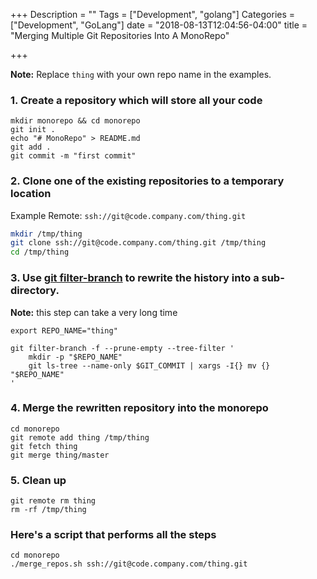 +++
Description = ""
Tags = ["Development", "golang"]
Categories = ["Development", "GoLang"]
date = "2018-08-13T12:04:56-04:00"
title = "Merging Multiple Git Repositories Into A MonoRepo"

+++

**Note:** Replace `thing` with your own repo name in the examples.

### 1. Create a repository which will store all your code

```
mkdir monorepo && cd monorepo
git init .
echo "# MonoRepo" > README.md
git add .
git commit -m "first commit"
```

### 2. Clone one of the existing repositories to a temporary location

Example Remote: `ssh://git@code.company.com/thing.git`

``` sh
mkdir /tmp/thing
git clone ssh://git@code.company.com/thing.git /tmp/thing
cd /tmp/thing
```

### 3. Use [git filter-branch](https://git-scm.com/docs/git-filter-branch) to rewrite the history into a sub-directory.

**Note:** this step can take a very long time

```
export REPO_NAME="thing" 

git filter-branch -f --prune-empty --tree-filter '
    mkdir -p "$REPO_NAME"
    git ls-tree --name-only $GIT_COMMIT | xargs -I{} mv {} "$REPO_NAME"
'
```

### 4. Merge the rewritten repository into the monorepo

```
cd monorepo
git remote add thing /tmp/thing
git fetch thing
git merge thing/master
```

### 5. Clean up

```
git remote rm thing
rm -rf /tmp/thing
```

### Here's a script that performs all the steps

```
cd monorepo
./merge_repos.sh ssh://git@code.company.com/thing.git
```

<script src="http://gist.github.com/6491787bbb6894dbf4fe69a743975332.js"></script>

